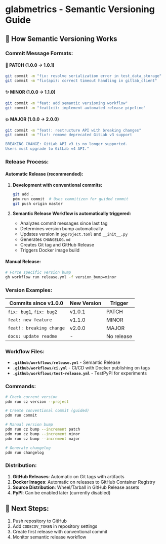 # glabmetrics - Semantic Versioning Guide

## 🚀 How Semantic Versioning Works

### **Commit Message Formats:**

#### **🔧 PATCH (1.0.0 → 1.0.1)**
```bash
git commit -m "fix: resolve serialization error in test_data_storage"
git commit -m "fix(api): correct timeout handling in gitlab_client"
```

#### **✨ MINOR (1.0.0 → 1.1.0)**  
```bash
git commit -m "feat: add semantic versioning workflow"
git commit -m "feat(ci): implement automated release pipeline"
```

#### **💥 MAJOR (1.0.0 → 2.0.0)**
```bash
git commit -m "feat!: restructure API with breaking changes"
git commit -m "fix!: remove deprecated GitLab v3 support

BREAKING CHANGE: GitLab API v3 is no longer supported. 
Users must upgrade to GitLab v4 API."
```

### **Release Process:**

#### **Automatic Release (recommended):**
1. **Development with conventional commits:**
   ```bash
   git add .
   pdm run commit  # Uses commitizen for guided commit
   git push origin master
   ```

2. **Semantic Release Workflow is automatically triggered:**
   - Analyzes commit messages since last tag
   - Determines version bump automatically
   - Updates version in `pyproject.toml` and `__init__.py`
   - Generates `CHANGELOG.md`
   - Creates Git tag and GitHub Release
   - Triggers Docker image build

#### **Manual Release:**
```bash
# Force specific version bump
gh workflow run release.yml -f version_bump=minor
```

### **Version Examples:**

| Commits since v1.0.0 | New Version | Trigger |
|----------------------|-------------|---------|
| `fix: bug1`, `fix: bug2` | v1.0.1 | PATCH |
| `feat: new feature` | v1.1.0 | MINOR |
| `feat!: breaking change` | v2.0.0 | MAJOR |
| `docs: update readme` | - | No release |

### **Workflow Files:**

- **`.github/workflows/release.yml`** - Semantic Release
- **`.github/workflows/ci.yml`** - CI/CD with Docker publishing on tags
- **`.github/workflows/test-release.yml`** - TestPyPI for experiments

### **Commands:**

```bash
# Check current version
pdm run cz version --project

# Create conventional commit (guided)
pdm run commit

# Manual version bump
pdm run cz bump --increment patch
pdm run cz bump --increment minor  
pdm run cz bump --increment major

# Generate changelog
pdm run changelog
```

### **Distribution:**

1. **GitHub Releases**: Automatic on Git tags with artifacts
2. **Docker Images**: Automatic on releases to GitHub Container Registry
3. **Source Distribution**: Wheel/Tarball in GitHub Release assets
4. **PyPI**: Can be enabled later (currently disabled)

## 🎯 Next Steps:

1. Push repository to GitHub
2. Add `CODECOV_TOKEN` in repository settings  
3. Create first release with conventional commit
4. Monitor semantic release workflow